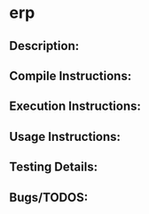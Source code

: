 # erp

## Description:

## Compile Instructions:

## Execution Instructions:

## Usage Instructions:

## Testing Details:

## Bugs/TODOS:
